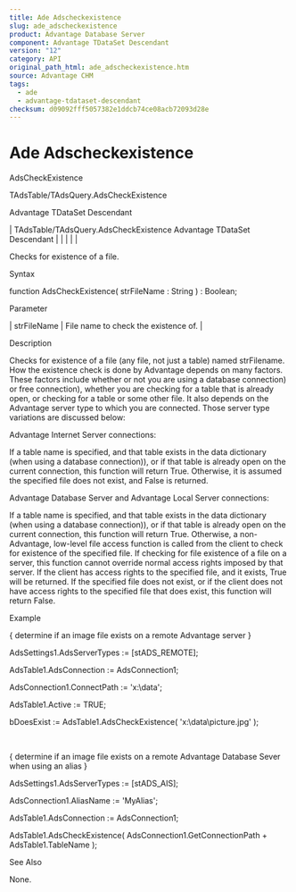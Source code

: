 ```yaml
---
title: Ade Adscheckexistence
slug: ade_adscheckexistence
product: Advantage Database Server
component: Advantage TDataSet Descendant
version: "12"
category: API
original_path_html: ade_adscheckexistence.htm
source: Advantage CHM
tags:
  - ade
  - advantage-tdataset-descendant
checksum: d09092fff5057382e1ddcb74ce08acb72093d28e
---
```


# Ade Adscheckexistence

AdsCheckExistence

TAdsTable/TAdsQuery.AdsCheckExistence

Advantage TDataSet Descendant

| TAdsTable/TAdsQuery.AdsCheckExistence  Advantage TDataSet Descendant |  |  |  |  |

Checks for existence of a file.

Syntax

function AdsCheckExistence( strFileName : String ) : Boolean;

Parameter

| strFileName | File name to check the existence of. |

Description

Checks for existence of a file (any file, not just a table) named strFilename. How the existence check is done by Advantage depends on many factors. These factors include whether or not you are using a database connection) or free connection), whether you are checking for a table that is already open, or checking for a table or some other file. It also depends on the Advantage server type to which you are connected. Those server type variations are discussed below:

Advantage Internet Server connections:

If a table name is specified, and that table exists in the data dictionary (when using a database connection)), or if that table is already open on the current connection, this function will return True. Otherwise, it is assumed the specified file does not exist, and False is returned.

Advantage Database Server and Advantage Local Server connections:

If a table name is specified, and that table exists in the data dictionary (when using a database connection)), or if that table is already open on the current connection, this function will return True. Otherwise, a non-Advantage, low-level file access function is called from the client to check for existence of the specified file. If checking for file existence of a file on a server, this function cannot override normal access rights imposed by that server. If the client has access rights to the specified file, and it exists, True will be returned. If the specified file does not exist, or if the client does not have access rights to the specified file that does exist, this function will return False.

Example

{ determine if an image file exists on a remote Advantage server }

AdsSettings1.AdsServerTypes := [stADS\_REMOTE];

AdsTable1.AdsConnection := AdsConnection1;

AdsConnection1.ConnectPath := 'x:\data';

AdsTable1.Active := TRUE;

bDoesExist := AdsTable1.AdsCheckExistence( 'x:\data\picture.jpg' );

 

{ determine if an image file exists on a remote Advantage Database Sever when using an alias }

AdsSettings1.AdsServerTypes := [stADS\_AIS];

AdsConnection1.AliasName := 'MyAlias';

AdsTable1.AdsConnection := AdsConnection1;

AdsTable1.AdsCheckExistence( AdsConnection1.GetConnectionPath + AdsTable1.TableName );

See Also

None.
